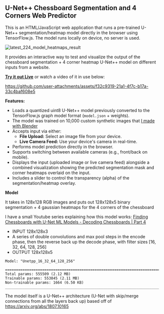 ## U-Net++ Chessboard Segmentation and 4 Corners Web Predictor

This is an HTML/JavaScript web application that runs a pre-trained U-Net++ segmentation/heatmap model directly in the browser using TensorFlow.js. The model runs locally on device, no server is used.

![latest_224_model_heatmaps_result](https://github.com/user-attachments/assets/1a0deba5-a425-4eed-b715-cd5904497096)

It provides an interactive way to test and visualize the output of the chessboard segmentation + 4 corner heatmap U-Net++ model on different inputs from a website.

[**Try it out Live**](https://elucidation.github.io/chessdetect-tfjs/) or watch a video of it in use below:


https://github.com/user-attachments/assets/f32c9319-21a1-4f7c-b17a-33c4baf608e5

**Features:**

* Loads a quantized uint8 U-Net++ model previously converted to the TensorFlow.js graph model format (`model.json` + weights).
* The model was trained on 10,000 custom synthetic images that [I made with Blender](https://youtu.be/ybKiTbZaJAw?si=b5dMPWt5Md34XuKk)
* Accepts input via either:
    * **File Upload:** Select an image file from your device.
    * **Live Camera Feed:** Use your device's camera in real-time.
* Performs model prediction directly in the browser.
* Supports switching between available cameras (e.g., front/back on mobile).
* Displays the input (uploaded image or live camera feed) alongside a combined visualization showing the predicted segmentation mask and corner heatmaps overlaid on the input.
* Includes a slider to control the transparency (alpha) of the segmentation/heatmap overlay.


**Model**

It takes in 128x128 RGB images and puts out 128x128x5 binary segmentation + 4 gaussian heatmaps for the 4 corners of the chessboard

I have a small Youtube series explaining how this model works: [Finding Chessboards with U-Net ML Models - Decoding Chessboards | Part 4](https://youtu.be/BVt12vzp_iM?si=SfXGMvcKfdSI8SZ3)

* INPUT 128x128x3
* A series of double convolutions and max pool steps in the encode phase, then the reverse back up the decode phase, with filter sizes [16, 32, 64, 128, 256]
* OUTPUT 128x128x5

```
Model: "Unetpp_16_32_64_128_256"

==================================================================================================
Total params: 555509 (2.12 MB)
Trainable params: 553845 (2.11 MB)
Non-trainable params: 1664 (6.50 KB)
__________________________________________________________________________________________________
```

The model itself is a U-Net++ architecture (U-Net with skip/merge connections from all the layers back up) based off of https://arxiv.org/abs/1807.10165 
